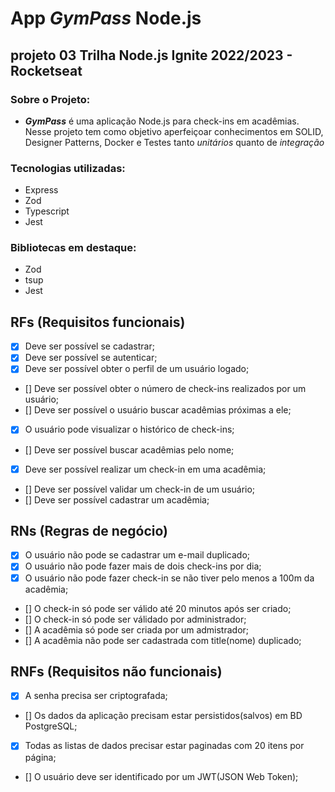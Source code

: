 # App ***GymPass*** Node.js

## projeto 03 Trilha Node.js Ignite 2022/2023 - Rocketseat

### Sobre o Projeto:

* ***GymPass*** é uma aplicação Node.js para check-ins em acadêmias. Nesse projeto tem como objetivo aperfeiçoar conhecimentos em SOLID, Designer Patterns, Docker e Testes tanto *unitários* quanto de *integração*

### Tecnologias utilizadas:

* Express
* Zod
* Typescript
* Jest

### Bibliotecas em destaque:

* Zod
* tsup
* Jest

## RFs (Requisitos funcionais)

- [x] Deve ser possível se cadastrar;
- [x] Deve ser possível se autenticar;
- [x] Deve ser possível obter o perfil de um usuário logado;
- [] Deve ser possível obter o número de check-ins realizados por um usuário;
- [] Deve ser possível o usuário buscar acadêmias próximas a ele;
- [x] O usuário pode visualizar o histórico de check-ins;
- [] Deve ser possível buscar acadêmias pelo nome;
- [x] Deve ser possível realizar um check-in em uma acadêmia;
- [] Deve ser possível validar um check-in de um usuário;
- [] Deve ser possível cadastrar um acadêmia;

## RNs (Regras de negócio)

- [x] O usuário não pode se cadastrar um e-mail duplicado;
- [x] O usuário não pode fazer mais de dois check-ins por dia;
- [x] O usuário não pode fazer check-in se não tiver pelo menos a 100m da acadêmia;
- [] O check-in só pode ser válido até 20 minutos após ser criado;
- [] O check-in só pode ser válidado por administrador;
- [] A acadêmia só pode ser criada por um admistrador;
- [] A acadêmia não pode ser cadastrada com title(nome) duplicado;


## RNFs (Requisitos não funcionais)

- [x] A senha precisa ser criptografada;
- [] Os dados da aplicação precisam estar persistidos(salvos) em BD PostgreSQL;
- [x] Todas as listas de dados precisar estar paginadas com 20 itens por página;
- [] O usuário deve ser identificado por um JWT(JSON Web Token);

